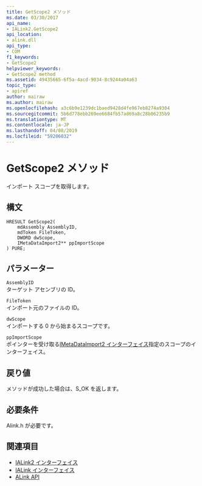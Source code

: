 ```yaml
---
title: GetScope2 メソッド
ms.date: 03/30/2017
api_name:
- IALink2.GetScope2
api_location:
- alink.dll
api_type:
- COM
f1_keywords:
- GetScope2
helpviewer_keywords:
- GetScope2 method
ms.assetid: 49435665-6f5a-4acd-9034-8c9244a04a63
topic_type:
- apiref
author: mairaw
ms.author: mairaw
ms.openlocfilehash: a3c6b9e1239dc1baed9428d4fe967eb8274a9304
ms.sourcegitcommit: 5b6d778ebb269ee6684fb57ad69a8c28b06235b9
ms.translationtype: MT
ms.contentlocale: ja-JP
ms.lasthandoff: 04/08/2019
ms.locfileid: "59206032"
---
```

# <a name="getscope2-method"></a>GetScope2 メソッド
インポート スコープを取得します。  
  
## <a name="syntax"></a>構文  
  
```  
HRESULT GetScope2(  
    mdAssembly AssemblyID,  
    mdToken FileToken,  
    DWORD dwScope,  
    IMetaDataImport2** ppImportScope  
) PURE;   
```  
  
## <a name="parameters"></a>パラメーター  
 `AssemblyID`  
 ターゲット アセンブリの ID。  
  
 `FileToken`  
 インポート元のファイルの ID。  
  
 `dwScope`  
 インポートする 0 から始まるスコープです。  
  
 `ppImportScope`  
 ポインターを受け取る[IMetaDataImport2 インターフェイス](../../../../docs/framework/unmanaged-api/metadata/imetadataimport2-interface.md)指定のスコープのインターフェイス。  
  
## <a name="return-value"></a>戻り値  
 メソッドが成功した場合は、S_OK を返します。  
  
## <a name="requirements"></a>必要条件  
 Alink.h が必要です。  
  
## <a name="see-also"></a>関連項目

- [IALink2 インターフェイス](../../../../docs/framework/unmanaged-api/alink/ialink2-interface.md)
- [IALink インターフェイス](../../../../docs/framework/unmanaged-api/alink/ialink-interface.md)
- [ALink API](../../../../docs/framework/unmanaged-api/alink/index.md)
